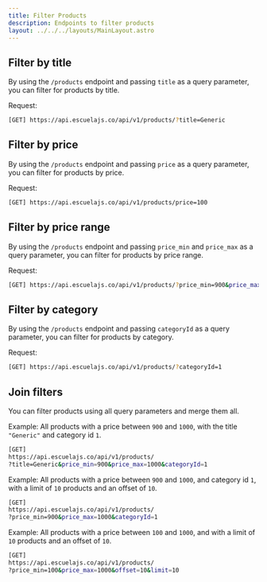 ```yaml
---
title: Filter Products
description: Endpoints to filter products
layout: ../../../layouts/MainLayout.astro
---
```


## Filter by title

By using the `/products` endpoint and passing `title` as a query parameter, you can filter for products by title. 

Request:

```sh
[GET] https://api.escuelajs.co/api/v1/products/?title=Generic
```

## Filter by price

By using the `/products` endpoint and passing `price` as a query parameter, you can filter for products by price. 

Request:

```sh
[GET] https://api.escuelajs.co/api/v1/products/price=100
```

## Filter by price range 

By using the `/products` endpoint and passing `price_min` and `price_max` as a query parameter, you can filter for products by price range.

Request:

```sh
[GET] https://api.escuelajs.co/api/v1/products/?price_min=900&price_max=1000
```

## Filter by category

By using the `/products` endpoint and passing `categoryId` as a query parameter, you can filter for products by category.

Request:

```sh
[GET] https://api.escuelajs.co/api/v1/products/?categoryId=1
```

## Join filters

You can filter products using all query parameters and merge them all.

Example: All products with a price between `900` and `1000`, with the title `"Generic"` and category id `1`.

```sh
[GET]
https://api.escuelajs.co/api/v1/products/
?title=Generic&price_min=900&price_max=1000&categoryId=1
```

Example: All products with a price between `900` and `1000`, and category id `1`, with a limit of `10` products and an offset of `10`.

```sh
[GET]
https://api.escuelajs.co/api/v1/products/
?price_min=900&price_max=1000&categoryId=1
```

Example: All products with a price between `100` and `1000`, and with a limit of `10` products and an offset of `10`.

```sh
[GET]
https://api.escuelajs.co/api/v1/products/
?price_min=100&price_max=1000&offset=10&limit=10
```
